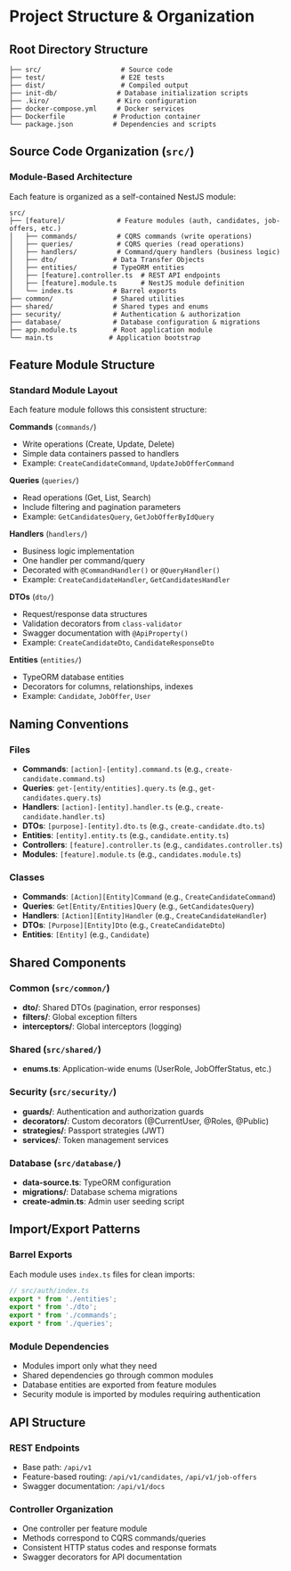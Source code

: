 # Project Structure & Organization

## Root Directory Structure
```
├── src/                    # Source code
├── test/                   # E2E tests
├── dist/                   # Compiled output
├── init-db/               # Database initialization scripts
├── .kiro/                 # Kiro configuration
├── docker-compose.yml     # Docker services
├── Dockerfile            # Production container
└── package.json          # Dependencies and scripts
```

## Source Code Organization (`src/`)

### Module-Based Architecture
Each feature is organized as a self-contained NestJS module:

```
src/
├── [feature]/             # Feature modules (auth, candidates, job-offers, etc.)
│   ├── commands/          # CQRS commands (write operations)
│   ├── queries/           # CQRS queries (read operations)
│   ├── handlers/          # Command/query handlers (business logic)
│   ├── dto/              # Data Transfer Objects
│   ├── entities/         # TypeORM entities
│   ├── [feature].controller.ts  # REST API endpoints
│   ├── [feature].module.ts      # NestJS module definition
│   └── index.ts          # Barrel exports
├── common/               # Shared utilities
├── shared/               # Shared types and enums
├── security/             # Authentication & authorization
├── database/             # Database configuration & migrations
├── app.module.ts         # Root application module
└── main.ts              # Application bootstrap
```

## Feature Module Structure

### Standard Module Layout
Each feature module follows this consistent structure:

**Commands** (`commands/`)
- Write operations (Create, Update, Delete)
- Simple data containers passed to handlers
- Example: `CreateCandidateCommand`, `UpdateJobOfferCommand`

**Queries** (`queries/`)
- Read operations (Get, List, Search)
- Include filtering and pagination parameters
- Example: `GetCandidatesQuery`, `GetJobOfferByIdQuery`

**Handlers** (`handlers/`)
- Business logic implementation
- One handler per command/query
- Decorated with `@CommandHandler()` or `@QueryHandler()`
- Example: `CreateCandidateHandler`, `GetCandidatesHandler`

**DTOs** (`dto/`)
- Request/response data structures
- Validation decorators from `class-validator`
- Swagger documentation with `@ApiProperty()`
- Example: `CreateCandidateDto`, `CandidateResponseDto`

**Entities** (`entities/`)
- TypeORM database entities
- Decorators for columns, relationships, indexes
- Example: `Candidate`, `JobOffer`, `User`

## Naming Conventions

### Files
- **Commands**: `[action]-[entity].command.ts` (e.g., `create-candidate.command.ts`)
- **Queries**: `get-[entity/entities].query.ts` (e.g., `get-candidates.query.ts`)
- **Handlers**: `[action]-[entity].handler.ts` (e.g., `create-candidate.handler.ts`)
- **DTOs**: `[purpose]-[entity].dto.ts` (e.g., `create-candidate.dto.ts`)
- **Entities**: `[entity].entity.ts` (e.g., `candidate.entity.ts`)
- **Controllers**: `[feature].controller.ts` (e.g., `candidates.controller.ts`)
- **Modules**: `[feature].module.ts` (e.g., `candidates.module.ts`)

### Classes
- **Commands**: `[Action][Entity]Command` (e.g., `CreateCandidateCommand`)
- **Queries**: `Get[Entity/Entities]Query` (e.g., `GetCandidatesQuery`)
- **Handlers**: `[Action][Entity]Handler` (e.g., `CreateCandidateHandler`)
- **DTOs**: `[Purpose][Entity]Dto` (e.g., `CreateCandidateDto`)
- **Entities**: `[Entity]` (e.g., `Candidate`)

## Shared Components

### Common (`src/common/`)
- **dto/**: Shared DTOs (pagination, error responses)
- **filters/**: Global exception filters
- **interceptors/**: Global interceptors (logging)

### Shared (`src/shared/`)
- **enums.ts**: Application-wide enums (UserRole, JobOfferStatus, etc.)

### Security (`src/security/`)
- **guards/**: Authentication and authorization guards
- **decorators/**: Custom decorators (@CurrentUser, @Roles, @Public)
- **strategies/**: Passport strategies (JWT)
- **services/**: Token management services

### Database (`src/database/`)
- **data-source.ts**: TypeORM configuration
- **migrations/**: Database schema migrations
- **create-admin.ts**: Admin user seeding script

## Import/Export Patterns

### Barrel Exports
Each module uses `index.ts` files for clean imports:
```typescript
// src/auth/index.ts
export * from './entities';
export * from './dto';
export * from './commands';
export * from './queries';
```

### Module Dependencies
- Modules import only what they need
- Shared dependencies go through common modules
- Database entities are exported from feature modules
- Security module is imported by modules requiring authentication

## API Structure

### REST Endpoints
- Base path: `/api/v1`
- Feature-based routing: `/api/v1/candidates`, `/api/v1/job-offers`
- Swagger documentation: `/api/v1/docs`

### Controller Organization
- One controller per feature module
- Methods correspond to CQRS commands/queries
- Consistent HTTP status codes and response formats
- Swagger decorators for API documentation